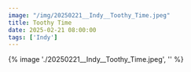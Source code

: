 ```yaml
---
image: "/img/20250221__Indy__Toothy_Time.jpeg"
title: Toothy Time 
date: 2025-02-21 08:00:00
tags: ['Indy']
---
```

{% image './20250221__Indy__Toothy_Time.jpeg', '' %}